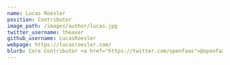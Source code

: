 ```yaml
---
name: Lucas Roesler
position: Contributor
image_path: /images/author/lucas.jpg
twitter_username: theaxer
github_username: LucasRoesler
webpage: https://lucasroesler.com/
blurb: Core Contributor <a href="https://twitter.com/openfaas">@openfaas</a> and Senior Engineer and Team Lead <a href="https://contiamo.com">@contiamo</a>
---
```


